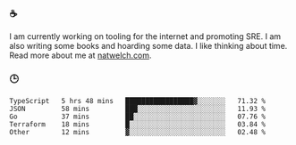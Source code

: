 ### ☕

I am currently working on tooling for the internet and promoting SRE. I am also writing some books and hoarding some data. I like thinking about time. Read more about me at [natwelch.com](https://natwelch.com).

### 🕒

<!--START_SECTION:waka-->
```text
TypeScript   5 hrs 48 mins   █████████████████▓░░░░░░░   71.32 % 
JSON         58 mins         ███░░░░░░░░░░░░░░░░░░░░░░   11.93 % 
Go           37 mins         ██░░░░░░░░░░░░░░░░░░░░░░░   07.76 % 
Terraform    18 mins         █░░░░░░░░░░░░░░░░░░░░░░░░   03.84 % 
Other        12 mins         ▓░░░░░░░░░░░░░░░░░░░░░░░░   02.48 % 
```
<!--END_SECTION:waka-->
